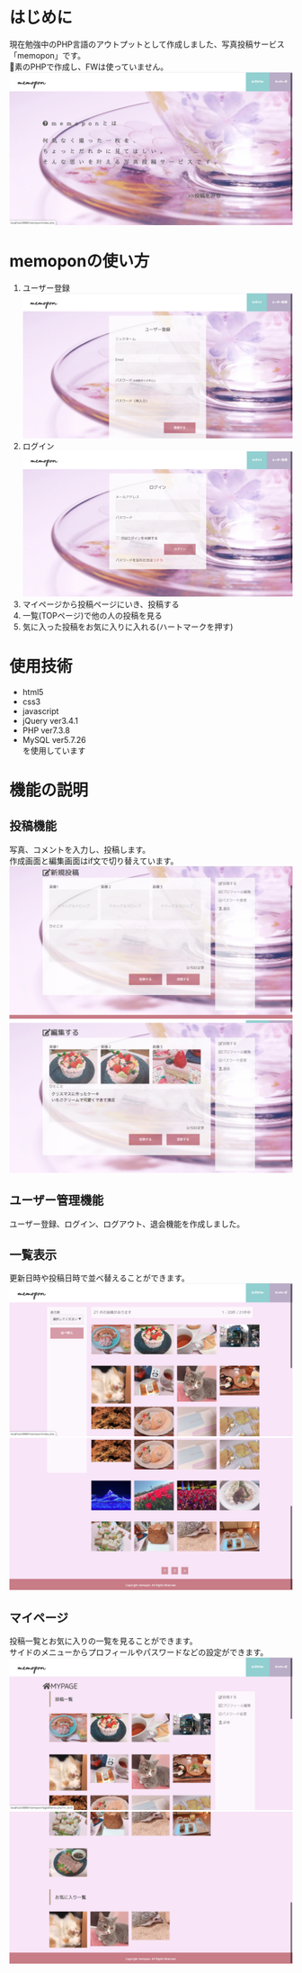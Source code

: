 # はじめに
現在勉強中のPHP言語のアウトプットとして作成しました、写真投稿サービス「memopon」です。  
素のPHPで作成し、FWは使っていません。  
![about](/img/about.png)

# memoponの使い方
1. ユーザー登録
![signup](/img/signup.png)
2. ログイン
![login](/img/login.png)
3. マイページから投稿ページにいき、投稿する
3. 一覧(TOPページ)で他の人の投稿を見る
3. 気に入った投稿をお気に入りに入れる(ハートマークを押す)

# 使用技術
* html5
* css3
* javascript
* jQuery ver3.4.1
* PHP ver7.3.8
* MySQL ver5.7.26  
を使用しています

# 機能の説明
## 投稿機能
写真、コメントを入力し、投稿します。  
作成画面と編集画面はif文で切り替えています。  
![edit1](/img/edit.png)  
![edit2](/img/edit2.png)

## ユーザー管理機能
ユーザー登録、ログイン、ログアウト、退会機能を作成しました。  

## 一覧表示
更新日時や投稿日時で並べ替えることができます。  
![top](/img/top.png)  
![top2](/img/top2.png)

## マイページ
投稿一覧とお気に入りの一覧を見ることができます。  
サイドのメニューからプロフィールやパスワードなどの設定ができます。  
![mypage](/img/mypage.png)  
![mypage2](/img/mypage2.png)  

